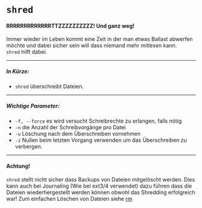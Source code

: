 # `shred`
#### RRRRRRRRRRRRRTTZZZZZZZZZZ! Und ganz weg!

Immer wieder im Leben kommt eine Zeit in der man etwas Ballast abwerfen möchte und dabei sicher sein will dass niemand mehr mitlesen kann.  
`shred` hilft dabei.

-----
##### In Kürze:
* `shred` überschreibt Dateien.

-----
##### Wichtige Parameter:

* `-f, --force` es wird versucht Schreibrechte zu erlangen, falls nötig
* `-n` die Anzahl der Schreibvorgänge pro Datei
* `-u` Löschung nach dem Überschreiben vornehmen
* `-z` Nullen beim letzten Vorgang verwenden um das Überschreiben zu verbergen.

-----
#### Achtung!
`shred` stellt nicht sicher dass Backups von Dateien mitgelöscht werden. Dies kann auch bei Journaling (Wie bei ext3/4 verwendet) dazu führen dass die Dateien wiederhergestellt werden können obwohl das Shredding erfolgreich war!
Zum einfachen Löschen von Dateien siehe [rm](rm.md)